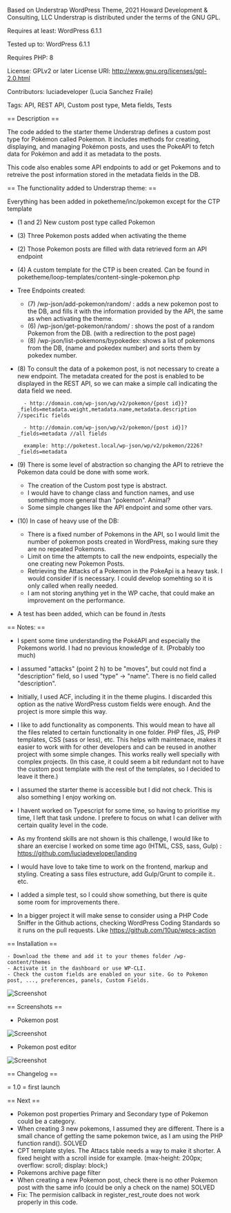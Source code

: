 Based on Understrap WordPress Theme, 2021 Howard Development & Consulting, LLC
Understrap is distributed under the terms of the GNU GPL.

Requires at least: WordPress 6.1.1

Tested up to: WordPress 6.1.1

Requires PHP: 8

License: GPLv2 or later
License URI: http://www.gnu.org/licenses/gpl-2.0.html

Contributors: luciadeveloper (Lucia Sanchez Fraile)

Tags: API, REST API, Custom post type, Meta fields, Tests


== Description ==

The code added to the starter theme Understrap defines a custom post type for Pokémon called Pokemon. 
It includes methods for creating, displaying, and managing Pokémon posts, and uses the PokeAPI to fetch data for Pokémon and add it as metadata to the posts. 

This code also enables some API endpoints to add or get Pokemons and to retreive the post information stored in the metadata fields in the DB. 



 == The functionality added to Understrap theme: ==

Everything has been added in poketheme/inc/pokemon except for the CTP template

- (1 and 2) New custom post type called Pokemon 
- (3) Three Pokemon posts added when activating the theme
- (2) Those Pokemon posts are filled with data retrieved form an API endpoint
- (4) A custom template for the CTP is been created. Can be found in poketheme/loop-templates/content-single-pokemon.php
- Tree Endpoints created:
    - (7) /wp-json/add-pokemon/random/ : adds a new pokemon post to the DB, and fills it with the information provided by the API, the same as when activating the theme. 
    - (6) /wp-json/get-pokemon/random/ : shows the post of a random Pokemon from the DB. (with a redirection to the post page)
    - (8) /wp-json/list-pokemons/bypokedex: shows a list of pokemons from the DB, (name and pokedex number) and sorts them by pokedex number. 

- (8) To consult the data of a pokemon post, is not necessary to create a new endpoint. The metadata created for the post is enabled to be displayed in the REST API, so we can make a simple call indicating the data field we need.

        - http://domain.com/wp-json/wp/v2/pokemon/{post id}}?_fields=metadata.weight,metadata.name,metadata.description //specific fields

        - http://domain.com/wp-json/wp/v2/pokemon/{post id}]?_fields=metadata //all fields

        example: http://poketest.local/wp-json/wp/v2/pokemon/2226?_fields=metadata


- (9) There is some level of abstraction so changing the API to retrieve the Pokemon data could be done with some work. 
    -  The creation of the Custom post type is abstract. 
    -  I would have to change class and function names, and use something more general than "pokemon". Animal?
    -  Some simple changes like the API endpoint and some other vars. 

- (10)  In case of heavy use of the DB:
    - There is a fixed number of Pokemons in the API, so I would limit the number of pokemon posts created in WordPress, making sure they are no repeated Pokemons. 
    - Limit on time the attempts to call the new endpoints, especially the one creating new Pokemon Posts. 
    - Retrieving the Attacks of a Pokemon in the PokeApi is a heavy task. I would consider if is necessary. I could develop somehting so it is only called when really needed.
    - I am not storing anything yet in the WP cache, that could make an improvement on the performance.


- A test has been added, which can be found in /tests



 == Notes:  ==

- I spent some time understanding the PokéAPI and especially the Pokemons world. I had no previous knowledge of it. (Probably too much)

- I assumed "attacks" (point 2 h) to be "moves", but could not find a "description" field, so I used "type" -> "name". There is no field called "description".

- Initially, I used ACF, including it in the theme plugins. I discarded this option as the native WordPress custom fields were enough. And the project is more simple this way. 

- I like to add functionality as components. This would mean to have all the files related to certain functionality in one folder. PHP files, JS,  PHP templates, CSS (sass or less), etc. This helps with maintenace, makes it easier to work with for other developers and can be reused in another project with some simple changes. This works really well specially with complex projects. (In this case, it could seem a bit redundant not to have the custom post template with the rest of the templates, so I decided to leave it there.)

- I assumed the starter theme is accessible but I did not check. This is also something I enjoy working on.

- I havent worked on Typescript for some time, so having to prioritise my time, I left that task undone. I prefere to focus on what I can deliver with certain quality level in the code. 

- As my frontend skills are not shown is this challenge, I would like to share an exercise I worked on some time ago (HTML, CSS, sass, Gulp) : https://github.com/luciadeveloper/landing  

- I would have love to take time to work on the frontend, markup and styling. Creating a sass files estructure, add Gulp/Grunt to compile it.. etc. 

- I added a simple test, so I could show something, but there is quite some room for improvements there. 

- In a bigger project it will make sense to consider using a PHP Code Sniffer in the Github actions, checking WordPress Coding Standards so it runs on the pull requests. Like https://github.com/10up/wpcs-action




== Installation ==

    - Download the theme and add it to your themes folder /wp-content/themes
    - Activate it in the dashboard or use WP-CLI. 
    - Check the custom fields are enabled on your site. Go to Pokemon post, ..., preferences, panels, Custom Fields.
    
![Screenshot](https://luciadeveloper.com/wp-content/uploads/sites/8/2023/03/custom-fields.png)



== Screenshots ==

- Pokemon post
 
 ![Screenshot](https://luciadeveloper.com/wp-content/uploads/sites/8/2023/03/pokemon-post.png)


- Pokemon post editor
 
 ![Screenshot](https://luciadeveloper.com/wp-content/uploads/sites/8/2023/03/pokemon-post-editor.png)



== Changelog ==

= 1.0 = first launch


== Next ==

- Pokemon post properties Primary and Secondary type of Pokemon could be a category.
- When creating 3 new pokemons, I assumed they are different. There is a small chance of getting the same pokemon twice, as I am using the PHP function rand(). SOLVED
- CPT template styles. The Attacs table needs a way to make it shorter. A fixed height with a scroll inside for example. (max-height: 200px; overflow: scroll; display: block;)
- Pokemons archive page filter
- When creating a new Pokemon post, check there is no other Pokemon post with the same info (could be only a check on the name) SOLVED
- Fix: The permision callback in register_rest_route does not work properly in this code. 
